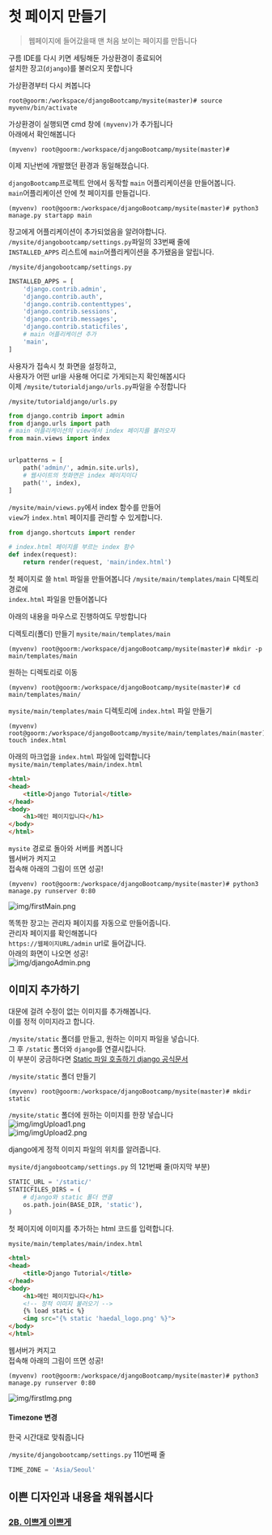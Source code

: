 # 첫 페이지 만들기
> 웹페이지에 들어갔을때 맨 처음 보이는 페이지를 만듭니다

구름 IDE를 다시 키면 세팅해둔 가상환경이 종료되어  
설치한 장고(`django`)를 불러오지 못합니다

가상환경부터 다시 켜봅니다
```console
root@goorm:/workspace/djangoBootcamp/mysite(master)# source myvenv/bin/activate
```
가상환경이 실행되면 cmd 창에 `(myvenv)`가 추가됩니다  
아래에서 확인해봅니다
```console
(myvenv) root@goorm:/workspace/djangoBootcamp/mysite(master)#
```

이제 지난번에 개발했던 환경과 동일해졌습니다.

`djangoBootcamp`프로젝트 안에서 동작할 `main` 어플리케이션을 만들어봅니다.  
`main`어플리케이션 안에 첫 페이지를 만들겁니다.
```console
(myvenv) root@goorm:/workspace/djangoBootcamp/mysite(master)# python3 manage.py startapp main
```

장고에게 어플리케이션이 추가되었음을 알려야합니다.  
`/mysite/djangobootcamp/settings.py`파일의 33번째 줄에  
`INSTALLED_APPS` 리스트에 `main`어플리케이션을 추가됐음을 알립니다.  

`/mysite/djangobootcamp/settings.py`
```python
INSTALLED_APPS = [
    'django.contrib.admin',
    'django.contrib.auth',
    'django.contrib.contenttypes',
    'django.contrib.sessions',
    'django.contrib.messages',
    'django.contrib.staticfiles',
    # main 어플리케이션 추가
    'main',
]
```
사용자가 접속시 첫 화면을 설정하고,  
사용자가 어떤 url을 사용해 어디로 가게되는지 확인해봅시다  
이제 `/mysite/tutorialdjango/urls.py`파일을 수정합니다

`/mysite/tutorialdjango/urls.py`
```python
from django.contrib import admin
from django.urls import path
# main 어플리케이션의 view에서 index 페이지를 불러오자
from main.views import index


urlpatterns = [
    path('admin/', admin.site.urls),
    # 웹사이트의 첫화면은 index 페이지이다
    path('', index),
]
```

`/mysite/main/views.py`에서 index 함수를 만들어  
`view`가 `index.html` 페이지를 관리할 수 있게합니다.

```python
from django.shortcuts import render

# index.html 페이지를 부르는 index 함수
def index(request):
    return render(request, 'main/index.html')
```
첫 페이지로 쓸 `html` 파일을 만들어봅니다
`/mysite/main/templates/main` 디렉토리 경로에    
`index.html` 파일을 만들어봅니다

아래의 내용을 마우스로 진행하여도 무방합니다

디렉토리(폴더) 만들기 `mysite/main/templates/main`
```console
(myvenv) root@goorm:/workspace/djangoBootcamp/mysite(master)# mkdir -p main/templates/main
```

원하는 디렉토리로 이동
```console
(myvenv) root@goorm:/workspace/djangoBootcamp/mysite(master)# cd main/templates/main/
```

`mysite/main/templates/main` 디렉토리에 `index.html` 파일 만들기
```console
(myvenv) root@goorm:/workspace/djangoBootcamp/mysite/main/templates/main(master)# touch index.html
```

아래의 마크업을 `index.html` 파일에 입력합니다  
`mysite/main/templates/main/index.html`
```html
<html>
<head>
    <title>Django Tutorial</title>
</head>
<body>
    <h1>메인 페이지입니다</h1>
</body>
</html>
```

`mysite` 경로로 돌아와 서버를 켜봅니다  
웹서버가 켜지고   
접속해 아래의 그림이 뜨면 성공!
```console
(myvenv) root@goorm:/workspace/djangoBootcamp/mysite(master)# python3 manage.py runserver 0:80
```
![img/firstMain.png](img/firstMain.png)


똑똑한 장고는 관리자 페이지를 자동으로 만들어줍니다.  
관리자 페이지를 확인해봅니다   
`https://웹페이지URL/admin` url로 들어갑니다.  
아래의 화면이 나오면 성공!  
![img/djangoAdmin.png](img/djangoAdmin.png)



## 이미지 추가하기
대문에 걸려 수정이 없는 이미지를 추가해봅니다.  
이를 정적 이미지라고 합니다.  

`/mysite/static` 폴더를 만들고, 원하는 이미지 파일을 넣습니다.  
그 후 `/static` 폴더와 `django`를 연결시킵니다.  
이 부분이 궁금하다면 [Static 파일 호출하기 django 공식문서](https://docs.djangoproject.com/en/2.1/ref/templates/builtins/#static)


`/mysite/static` 폴더 만들기
```
(myvenv) root@goorm:/workspace/djangoBootcamp/mysite(master)# mkdir static
```
`/mysite/static` 폴더에 원하는 이미지를 한장 넣습니다  
![img/imgUpload1.png](img/imgUpload1.png)  
![img/imgUpload2.png](img/imgUpload2.png)


django에게 정적 이미지 파일의 위치를 알려줍니다.  

`mysite/djangobootcamp/settings.py` 의 121번째 줄(마지막 부분)
```python
STATIC_URL = '/static/'
STATICFILES_DIRS = (
    # django와 static 폴더 연결
    os.path.join(BASE_DIR, 'static'),
)
```

첫 페이지에 이미지를 추가하는 html 코드를 입력합니다.

`mysite/main/templates/main/index.html`
```html
<html>
<head>
    <title>Django Tutorial</title>
</head>
<body>
    <h1>메인 페이지입니다</h1>
    <!-- 정적 이미지 불러오기 -->
    {% load static %}
    <img src="{% static 'haedal_logo.png' %}">
</body>
</html>
```

웹서버가 켜지고   
접속해 아래의 그림이 뜨면 성공!
```console
(myvenv) root@goorm:/workspace/djangoBootcamp/mysite(master)# python3 manage.py runserver 0:80
```
![img/firstImg.png](img/firstImg.png)


#### Timezone 변경
한국 시간대로 맞춰줍니다

`/mysite/djangobootcamp/settings.py` 110번째 줄

```python
TIME_ZONE = 'Asia/Seoul'
```

## 이쁜 디자인과 내용을 채워봅시다
### [2B. 이쁘게 이쁘게](https://github.com/haedal-with-knu/djangoBootcamp/blob/master/frondEnd.md)
